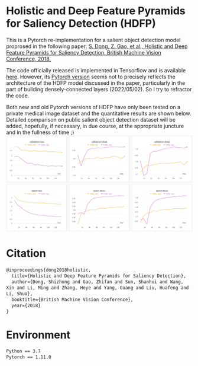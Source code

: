 # Holistic and Deep Feature Pyramids for Saliency Detection (HDFP)
This is a Pytorch re-implementation for a salient object detection model proprosed in the following paper:
[S. Dong, Z. Gao, et al., Holistic and Deep Feature Pyramids for Saliency Detection, British Machine Vision Conference, 2018.](http://bmvc2018.org/contents/papers/0212.pdf)

The code officially released is implemented in Tensorflow and is available [here](https://github.com/HIC-SYSU/HDFP). However, its [Pytorch version](https://github.com/zhifan-gao/HDFP-pytorch) seems not to precisely reflects the architecture of the HDFP model discussed in the paper, particularly in the part of building densely-connected layers (2022/05/02). So I try to refractor the code. 

Both new and old Pytorch versions of HDFP have only been tested on a private medical image dataset and the quantitative results are shown below. Detailed comparison on public salient object detection dataset will be added, hopefully, if necessary, in due course, at the appropriate juncture and in the fullness of time ;)
![mainimg](https://github.com/Masaaki-75/HDFP/blob/main/comp.png)


# Citation
```
@inproceedings{dong2018holistic,
  title={Holistic and Deep Feature Pyramids for Saliency Detection},
  author={Dong, Shizhong and Gao, Zhifan and Sun, Shanhui and Wang, Xin and Li, Ming and Zhang, Heye and Yang, Guang and Liu, Huafeng and Li, Shuo},
  booktitle={British Machine Vision Conference},
  year={2018}
}
```

# Environment
```
Python == 3.7
Pytorch == 1.11.0
```

